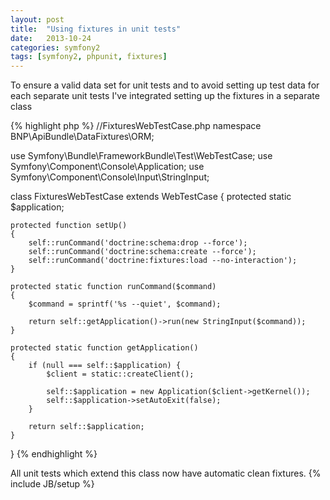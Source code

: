 ```yaml
---
layout: post
title:  "Using fixtures in unit tests"
date:   2013-10-24 
categories: symfony2
tags: [symfony2, phpunit, fixtures]
---
```


To ensure a valid data set for unit tests and to avoid setting up test data for each separate unit tests I've integrated setting up the fixtures in a separate class

{% highlight php %}
//FixturesWebTestCase.php
namespace BNP\ApiBundle\DataFixtures\ORM;

use Symfony\Bundle\FrameworkBundle\Test\WebTestCase;
use Symfony\Component\Console\Application;
use Symfony\Component\Console\Input\StringInput;

class FixturesWebTestCase extends WebTestCase
{
    protected static $application;

    protected function setUp()
    {
        self::runCommand('doctrine:schema:drop --force');
        self::runCommand('doctrine:schema:create --force');
        self::runCommand('doctrine:fixtures:load --no-interaction');
    }

    protected static function runCommand($command)
    {
        $command = sprintf('%s --quiet', $command);

        return self::getApplication()->run(new StringInput($command));
    }

    protected static function getApplication()
    {
        if (null === self::$application) {
            $client = static::createClient();

            self::$application = new Application($client->getKernel());
            self::$application->setAutoExit(false);
        }

        return self::$application;
    }
}
{% endhighlight %}

All unit tests which extend this class now have automatic clean fixtures.
{% include JB/setup %}
